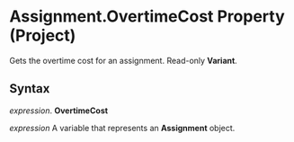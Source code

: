 
# Assignment.OvertimeCost Property (Project)

Gets the overtime cost for an assignment. Read-only  **Variant**.


## Syntax

 _expression_. **OvertimeCost**

 _expression_ A variable that represents an **Assignment** object.


